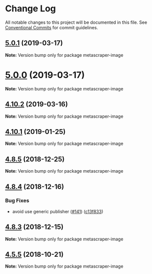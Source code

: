 # Change Log

All notable changes to this project will be documented in this file.
See [Conventional Commits](https://conventionalcommits.org) for commit guidelines.

## [5.0.1](https://github.com/microlinkhq/metascraper/tree/master/packages/metascraper-image/compare/v5.0.0...v5.0.1) (2019-03-17)

**Note:** Version bump only for package metascraper-image





# [5.0.0](https://github.com/microlinkhq/metascraper/tree/master/packages/metascraper-image/compare/v4.10.3...v5.0.0) (2019-03-17)

**Note:** Version bump only for package metascraper-image





## [4.10.2](https://github.com/microlinkhq/metascraper/tree/master/packages/metascraper-image/compare/v4.10.1...v4.10.2) (2019-03-16)

**Note:** Version bump only for package metascraper-image





## [4.10.1](https://github.com/microlinkhq/metascraper/tree/master/packages/metascraper-image/compare/v4.10.0...v4.10.1) (2019-01-25)

**Note:** Version bump only for package metascraper-image





## [4.8.5](https://github.com/microlinkhq/metascraper/tree/master/packages/metascraper-image/compare/v4.8.4...v4.8.5) (2018-12-25)

**Note:** Version bump only for package metascraper-image





## [4.8.4](https://github.com/microlinkhq/metascraper/tree/master/packages/metascraper-image/compare/v4.8.3...v4.8.4) (2018-12-16)


### Bug Fixes

* avoid use generic publisher ([#141](https://github.com/microlinkhq/metascraper/tree/master/packages/metascraper-image/issues/141)) ([c13f833](https://github.com/microlinkhq/metascraper/tree/master/packages/metascraper-image/commit/c13f833))





## [4.8.3](https://github.com/microlinkhq/metascraper/tree/master/packages/metascraper-image/compare/v4.8.2...v4.8.3) (2018-12-15)

**Note:** Version bump only for package metascraper-image





## [4.5.5](https://github.com/microlinkhq/metascraper/tree/master/packages/metascraper-image/compare/v4.5.5-alpha.0...v4.5.5) (2018-10-21)

**Note:** Version bump only for package metascraper-image
